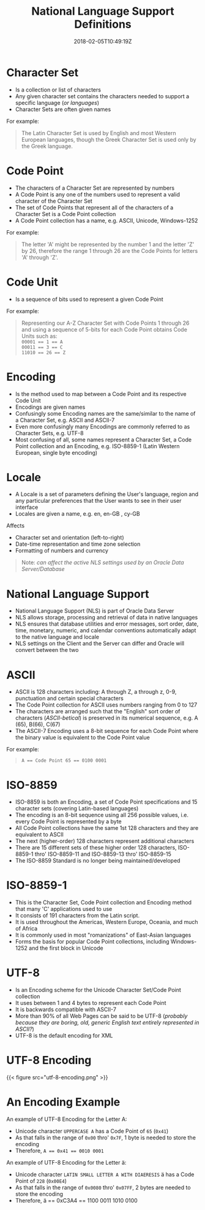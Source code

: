 ﻿---
title: "National Language Support Definitions"
date: 2018-02-05T10:49:19Z
draft: false
summary: "An attempt at defining the terms Character Set, Encoding, Locale and National Language Support."
categories: ["Software"]
tags: ["i8n"]

---
# Character Set
* Is a collection or list of characters
* Any given character set contains the characters needed to support a specific language (_or languages_)
* Character Sets are often given names

For example:

> The Latin Character Set is used by English and most Western European languages, 
> though the Greek Character Set is used only by the Greek language.

# Code Point
* The characters of a Character Set are represented by numbers​
* A Code Point is any one of the numbers used to represent a valid character of the Character Set​
* The set of Code Points that represent all of the characters of a Character Set is a Code Point collection​
* A Code Point collection has a name, e.g. ASCII, Unicode, Windows-1252​

For example:​

>The letter 'A' might be represented by the number 1 and the letter 'Z' by 26, 
 therefore the range 1 through 26 are the Code Points for letters 'A' through 'Z'.​

# Code Unit
* Is a sequence of bits used to represent a given Code Point​

For example:​

> Representing our A-Z Character Set with Code Points 1 through 26 
and using a sequence of 5-bits for each Code Point obtains Code Units such as:​<br>
 `00001 == 1 == A​`<br>
 `00011 == 3 == C​`<br>
 `11010 == 26 == Z`

# Encoding
* Is the method used to map between a Code Point and its respective Code Unit​
* Encodings are given names​
* Confusingly some Encoding names are the same/similar to the name of a Character Set, e.g. ASCII and ASCII-7​
* Even more confusingly many Encodings are commonly referred to as Character Sets, e.g. UTF-8​
* Most confusing of all, some names represent a Character Set, a Code Point collection 
  and an Encoding, e.g. ISO-8859-1 (Latin Western European, single byte encoding)​

# Locale
* A Locale is a set of parameters defining the User's language, region and any 
  particular preferences that the User wants to see in their user interface​
* Locales are given a name, e.g. en, en-GB , cy-GB​

Affects​
* Character set and orientation (left-to-right)​
* Date-time representation and time zone selection​
* Formatting of numbers and currency​

> Note: _can affect the active NLS settings used by an Oracle​ Data Server/Database_

# National Language Support
* National Language Support (NLS) is part of Oracle​ Data Server
* NLS allows storage, processing and retrieval of data in native languages​
* NLS ensures that database utilities and error messages, sort order, date, 
  time, monetary, numeric, and calendar conventions automatically adapt to the native language and locale​
* NLS settings on the Client and the Server can differ and Oracle will convert between the two​

# ASCII
* ASCII is 128 characters including: A through Z, a through z, 0-9, punctuation and certain special characters​
* The Code Point collection for ASCII uses numbers ranging from 0 to 127​
* The characters are arranged such that the "English" sort order of characters 
  (_ASCII-betical_) is preserved in its numerical sequence, e.g. A (65), B(66), C(67)​
* The ASCII-7 Encoding uses a 8-bit sequence for each Code Point where the binary value is equivalent to the Code Point value​

For example:​

> `A == Code Point 65 == 0100 0001​`

# ISO-8859
* ISO-8859 is both an Encoding, a set of Code Point specifications and 15 character sets (covering Latin-based languages)​
* The encoding is an 8-bit sequence using all 256 possible values, i.e. every Code Point is represented by a byte​
* All Code Point collections have the same 1st 128 characters and they are equivalent to ASCII​
* The next (higher-order) 128 characters represent additional characters​
* There are 15 different sets of these higher order 128 characters, ISO-8859-1 thro' ISO-8859-11 and ISO-8859-13 thro' ISO-8859-15​
* The ISO-8859 Standard is no longer being maintained/developed​

# ISO-8859-1
* This is the Character Set, Code Point collection and Encoding method that many 'C' applications used to use
* It consists of 191 characters from the Latin script. ​
* It is used throughout the Americas, Western Europe, Oceania, and much of Africa​
* It is commonly used in most "romanizations" of East-Asian languages​
* Forms the basis for popular Code Point collections, including Windows-1252 and the first block in Unicode​

# UTF-8
* Is an Encoding scheme for the Unicode Character Set/Code Point collection​
* It uses between 1 and 4 bytes to represent each Code Point​
* It is backwards compatible with ASCII-7​
* More than 90% of all Web Pages can be said to be UTF-8 (_probably because they are boring, old, generic English text entirely represented in ASCII?​_)
* UTF-8 is the default encoding for XML

# UTF-8 Encoding

{{< figure src="utf-8-encoding.png" >}}

# An Encoding Example
An example of UTF-8 Encoding for the Letter A:

* Unicode character `UPPERCASE A` has a Code Point of `65` (`0x41`)​
* As that falls in the range of `0x00` thro' `0x7F`, 1 byte is needed to store the encoding​
* Therefore, `A == 0x41 == 0010 0001​`

 An example of UTF-8 Encoding for the Letter &#xE4;:​

* Unicode character `LATIN SMALL LETTER A WITH DIAERESIS` &#xE4; has a Code Point of `228` (`0x00E4`)​
* As that falls in the range of `0x0080` thro' `0x07FF`, 2 bytes are needed to store the encoding​
* Therefore, &#xE4; == 0xC3A4 == 1100 0011 1010 0100